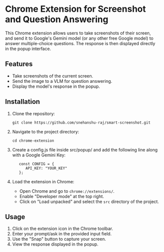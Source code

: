 # Chrome Extension for Screenshot and Question Answering

This Chrome extension allows users to take screenshots of their screen, and send it to Google's Gemini model (or any other free Google model) to answer multiple-choice questions. The response is then displayed directly in the popup interface.

## Features

- Take screenshots of the current screen.
- Send the image to a VLM for question answering.
- Display the model's response in the popup.

## Installation

1. Clone the repository:
   ```
   git clone https://github.com/snehanshu-raj/smart-screenshot.git
   ```

2. Navigate to the project directory:
   ```
   cd chrome-extension
   ```

3. Create a config.js file inside src/popup/ and add the following line along with a Google Gemini Key:
   ```
      const CONFIG = {
         API_KEY: "YOUR_KEY"
      };
   ```

4. Load the extension in Chrome:
   - Open Chrome and go to `chrome://extensions/`.
   - Enable "Developer mode" at the top right.
   - Click on "Load unpacked" and select the `src` directory of the project.

## Usage
1. Click on the extension icon in the Chrome toolbar.
2. Enter your prompt/ask in the provided input field.
3. Use the "Snap" button to capture your screen.
4. View the response displayed in the popup.
